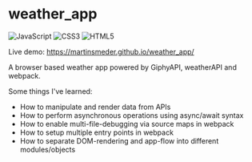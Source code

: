 # weather_app

![JavaScript](https://img.shields.io/badge/javascript-%23323330.svg?style=for-the-badge&logo=javascript&logoColor=%23F7DF1E) ![CSS3](https://img.shields.io/badge/css3-%231572B6.svg?style=for-the-badge&logo=css3&logoColor=white) ![HTML5](https://img.shields.io/badge/html5-%23E34F26.svg?style=for-the-badge&logo=html5&logoColor=white)

Live demo: https://martinsmeder.github.io/weather_app/

A browser based weather app powered by GiphyAPI, weatherAPI and webpack.

Some things I've learned:

- How to manipulate and render data from APIs
- How to perform asynchronous operations using async/await syntax
- How to enable multi-file-debugging via source maps in webpack
- How to setup multiple entry points in webpack
- How to separate DOM-rendering and app-flow into different modules/objects
